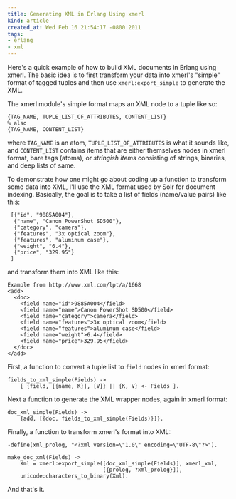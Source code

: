 ```yaml
--- 
title: Generating XML in Erlang Using xmerl
kind: article
created_at: Wed Feb 16 21:54:17 -0800 2011
tags:
- erlang
- xml
---
```


Here's a quick example of how to build XML documents in Erlang using
xmerl.  The basic idea is to first transform your data into xmerl's
"simple" format of tagged tuples and then use `xmerl:export_simple` to
generate the XML.

The xmerl module's simple format maps an XML node to a tuple like so:

    {TAG_NAME, TUPLE_LIST_OF_ATTRIBUTES, CONTENT_LIST}
    % also
    {TAG_NAME, CONTENT_LIST}

where `TAG_NAME` is an atom, `TUPLE_LIST_OF_ATTRIBUTES` is what it
sounds like, and `CONTENT_LIST` contains items that are either
themselves nodes in xmerl format, bare tags (atoms), or *stringish
items* consisting of strings, binaries, and deep lists of same.

To demonstrate how one might go about coding up a function to
transform some data into XML, I'll use the XML format used by Solr for
document indexing.  Basically, the goal is to take a list of fields
(name/value pairs) like this:

     [{"id", "9885A004"},
      {"name", "Canon PowerShot SD500"},
      {"category", "camera"},
      {"features", "3x optical zoom"},
      {"features", "aluminum case"},
      {"weight", "6.4"},
      {"price", "329.95"}
     ]

and transform them into XML like this:

    Example from http://www.xml.com/lpt/a/1668
    <add>
      <doc>
        <field name="id">9885A004</field>
        <field name="name">Canon PowerShot SD500</field>
        <field name="category">camera</field>
        <field name="features">3x optical zoom</field>
        <field name="features">aluminum case</field>
        <field name="weight">6.4</field>
        <field name="price">329.95</field>
      </doc>
    </add>

First, a function to convert a tuple list to `field` nodes in xmerl
format:

    fields_to_xml_simple(Fields) ->
        [ {field, [{name, K}], [V]} || {K, V} <- Fields ].

Next a function to generate the XML wrapper nodes, again in xmerl
format:

    doc_xml_simple(Fields) ->
        {add, [{doc, fields_to_xml_simple(Fields)}]}.

Finally, a function to transform xmerl's format into XML:

    -define(xml_prolog, "<?xml version=\"1.0\" encoding=\"UTF-8\"?>").

    make_doc_xml(Fields) ->
        Xml = xmerl:export_simple([doc_xml_simple(Fields)], xmerl_xml,
                                  [{prolog, ?xml_prolog}]),
        unicode:characters_to_binary(Xml).

And that's it.
